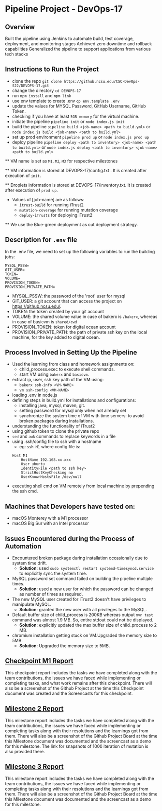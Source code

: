 # Pipeline Project - DevOps-17
## Overview
Built the pipeline using Jenkins to automate build, test coverage, deployment, and monitoring stages
Achieved zero downtime and rollback capabilities
Generalized the pipeline to support applications from various tech stacks

## Instructions to Run the Project
- clone the repo `git clone https://github.ncsu.edu/CSC-DevOps-S22/DEVOPS-17.git`
- change the directory `cd DEVOPS-17`
- run `npm install` and `npm link`
- use env template to create .env `cp env.template .env`
- update the values for MYSQL Password, GitHub Username, GitHub Token.
- checking if you have at least `5GB memory` for the virtual machine.
- initiate the pipeline `pipeline init` or `node index.js init`
- build the pipeline `pipeline build <job-name> <path to build.yml>` or `node index.js build <job-name> <path to build.yml>`
- set up prod environment `pipeline prod up` or `node index.js prod up`
- deploy pipeline `pipeline deploy <path to inventory> <job-name> <path to build.yml>` or `node index.js deploy <path to inventory> <job-name> <path to build.yml>`

** VM name is set as `M1`, `M2`, `M3` for respective milestones

** VM information is stored at DEVOPS-17/config.txt . It is created after execution of `init`.

** Droplets information is stored at DEVOPS-17/inventory.txt. It is created after execution of `prod up`.

* Values of [job-name] are as follows:
  * `itrust-build` for running iTrust2
  * `mutation-coverage` for running mutation coverage
  * `deploy-iTrusts` for deploying iTrust2

** We use the Blue-green deployment as out deployment strategy.
## Description for `.env` file
In the .env file, we need to set up the following variables to run the building jobs:
```
MYSQL_PSSW= 
GIT_USER=
TOKEN=
VOLUME=
PROVISION_TOKEN=
PROVISION_PRIVATE_PATH=
```
- MYSQL_PSSW: the password of the 'root' user for mysql
- GIT_USER: a git account that can access the project on https://github.ncsu.edu/.
- TOKEN: the token created by your git account
- VOLUME: the shared volume value in case of bakerx is `/bakerx`, whereas in case of basicvm is `shared/cwd`
- PROVISION_TOKEN: token for digital ocean account
- PROVISION_PRIVATE_PATH: the path of private ssh key on the local machine, for the key added to digital ocean.

## Process Involved in Setting Up the Pipeline
- Used the learning from class and homework assignments on:
  - child_process.exec to execute shell commands.
  - start VM using `bakerx` and `basicvm`.
- extract ip, user, ssh key path of the VM using:
  - `bakerx ssh-info <VM-NAME>`
  - `vm ssh-config <VM-NAME>`
- loading .env in node.js
- defining steps in build.yml for installations and configurations:
  - installing java, mysql, maven, git.
  - setting password for mysql only when not already set
  - synchronize the system time of VM with time servers: to avoid broken packages during installations.
- understanding the functionality of iTrust2
- using github token to clone the private repo
- `sed` and `awk` commands to replace keywords in a file
- using .ssh/config file to ssh with a hostname
  - eg: `ssh M1` where config file is:
  ```shell
  Host M1
      HostName 192.168.xx.xxx
      User ubuntu
      IdentityFile <path to ssh key>
      StrictHostKeyChecking no
      UserKnownHostsFile /dev/null
  ```
- executing shell cmd on VM remotely from local machine by prepending the ssh cmd.

## Machines that Developers have tested on:
- macOS Monterey with a M1 processor
- macOS Big Sur with an Intel processor

## Issues Encountered during the Process of Automation
- Encountered broken package during installation occasionally due to system time drift. 
  - **Solution**: used `sudo systemctl restart systemd-timesyncd.service` to explicitly sync the system time.
- MySQL password set command failed on building the pipeline multiple times.
  - **Solution**: used a new user for which the password can be changed as number of times as required.
- The new MySQL user created for iTrust2 doesn't have privileges to manipulate MySQL.
  - **Solution**: granted the new user with all privileges to the MySQL.
- Default buffer size of child_process is 200KB whereas output `mvn test` command was almost 1.9 MB. So, entire stdout could not be displayed.
  - **Solution**: explicitly updated the max buffer size of child_process to 2 MB. 
- chromium installation getting stuck on VM.Upgraded the memory size to 5MB.
  - **Solution**: Upgraded the memory size to 5MB. 

## [Checkpoint M1 Report](CHECKPOINT-M1.md)
This checkpoint report includes the tasks we have completed along with the team contributions, the issues we have faced while implementing or completing tasks, and what work remains after this checkpoint. There will also be a screenshot of the Github Project at the time this Checkpoint document was created and the Screencasts for this checkpoint.

## [Milestone 2 Report](MILESTONE-M2.md)
This milestone report includes the tasks we have completed along with the team contributions, the issues we have faced while implementing or completing tasks along with their resolutions and the learnings got from them. There will also be a screenshot of the Github Project Board at the time this Milestone document was documented and the screencast as a demo for this milestone. The link for snapshots of 1000 iteration of mutation is also provided there.

## [Milestone 3 Report](MILESTONE-M3.md)
This milestone report includes the tasks we have completed along with the team contributions, the issues we have faced while implementing or completing tasks along with their resolutions and the learnings got from them. There will also be a screenshot of the Github Project Board at the time this Milestone document was documented and the screencast as a demo for this milestone.
